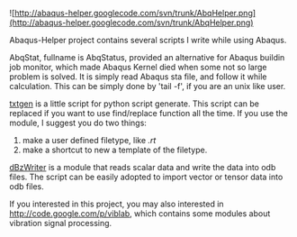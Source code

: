 ![http://abaqus-helper.googlecode.com/svn/trunk/AbqHelper.png](http://abaqus-helper.googlecode.com/svn/trunk/AbqHelper.png)

Abaqus-Helper project contains several scripts I write while using Abaqus.

AbqStat, fullname is AbqStatus, provided an alternative for Abaqus buildin job monitor, which made Abaqus Kernel died when some not so large problem is solved. It is simply read Abaqus sta file, and follow it while calculation. This can be simply done by 'tail -f', if you are an unix like user.

[txtgen](txtgen.md) is a little script for python script generate. This script can be replaced if you want to use find/replace function all the time. If you use the module, I suggest you do two things:
  1. make a user defined filetype, like _.rt_
  1. make a shortcut to new a template of the filetype.

[dBzWriter](dBzWriter.md) is a module that reads scalar data and write the data into odb files. The script can be easily adopted to import vector or tensor data into odb files.

If you interested in this project, you may also interested in http://code.google.com/p/viblab, which contains some modules about vibration signal processing.